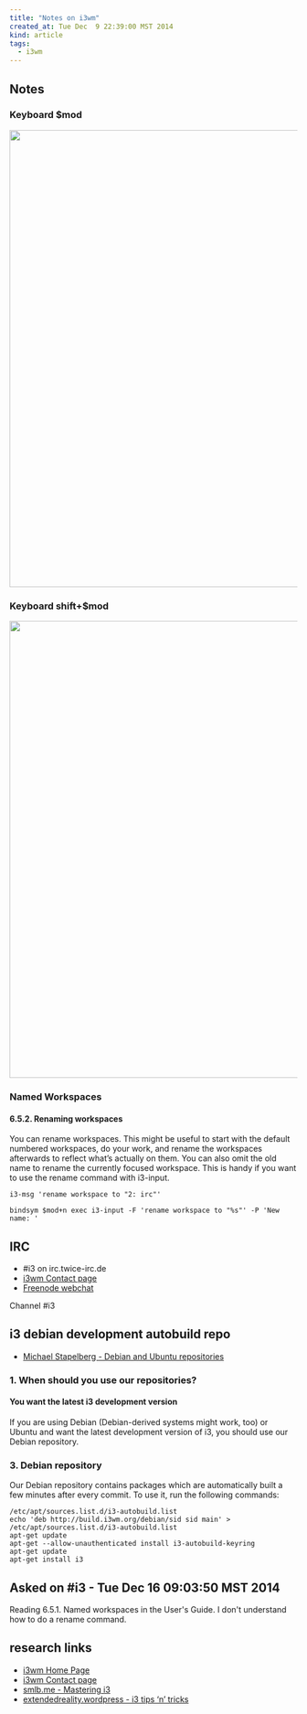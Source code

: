 ```yaml
---
title: "Notes on i3wm"
created_at: Tue Dec  9 22:39:00 MST 2014
kind: article
tags:
  - i3wm
---
```


## Notes

### Keyboard $mod

<img src="/assets/images/i3-keyboard-layer1.png" width="800px" />

### Keyboard shift+$mod

<img src="/assets/images/i3-keyboard-layer2.png" width="800px" />

### Named Workspaces

#### 6.5.2. Renaming workspaces

You can rename workspaces. This might be useful to start with the default
numbered workspaces, do your work, and rename the workspaces afterwards
to reflect what’s actually on them. You can also omit the old name
to rename the currently focused workspace. This is handy if you want to
use the rename command with i3-input.

~~~~~~~~~~~~~~
i3-msg 'rename workspace to "2: irc"'

bindsym $mod+n exec i3-input -F 'rename workspace to "%s"' -P 'New name: '
~~~~~~~~~~~~~~

## IRC

* #i3 on irc.twice-irc.de
* [i3wm Contact page](http://i3wm.org/contact/)
* [Freenode webchat](http://webchat.freenode.net/)

Channel #i3

## i3 debian development autobuild repo

* [Michael Stapelberg - Debian and Ubuntu repositories](http://i3wm.org/docs/repositories.html)

### 1. When should you use our repositories?

#### You want the latest i3 development version

If you are using Debian (Debian-derived systems might work, too) or
Ubuntu and want the latest development version of i3, you should use
our Debian repository.

### 3. Debian repository

Our Debian repository contains packages which are automatically built
a few minutes after every commit. To use it, run the following commands:

~~~~~~~~~~~~~~
/etc/apt/sources.list.d/i3-autobuild.list
echo 'deb http://build.i3wm.org/debian/sid sid main' > /etc/apt/sources.list.d/i3-autobuild.list
apt-get update
apt-get --allow-unauthenticated install i3-autobuild-keyring
apt-get update
apt-get install i3
~~~~~~~~~~~~~~

## Asked on #i3 - Tue Dec 16 09:03:50 MST 2014

Reading 6.5.1. Named workspaces in the User's Guide.  I don't understand
how to do a rename command.

## research links

* [i3wm Home Page](http://i3wm.org/)
* [i3wm Contact page](http://i3wm.org/contact/)
* [smlb.me - Mastering i3](http://smlb.me/blog/?p=92)
* [extendedreality.wordpress - i3 tips ‘n’ tricks](https://extendedreality.wordpress.com/2014/11/20/i3-tips-n-tricks/)

